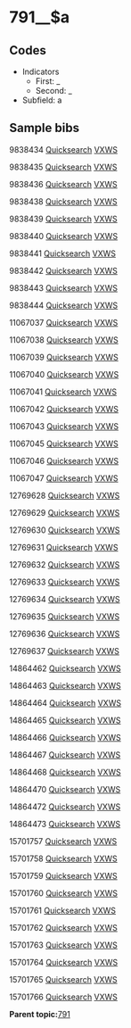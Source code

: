 # 791\_\_$a

## Codes

-   Indicators
    -   First: \_
    -   Second: \_
-   Subfield: a

## Sample bibs

9838434 [Quicksearch](https://search.library.yale.edu/catalog/9838434) [VXWS](http://prodorbis.library.yale.edu:7014/vxws/GetHoldingsService?bibId=9838434)

9838435 [Quicksearch](https://search.library.yale.edu/catalog/9838435) [VXWS](http://prodorbis.library.yale.edu:7014/vxws/GetHoldingsService?bibId=9838435)

9838436 [Quicksearch](https://search.library.yale.edu/catalog/9838436) [VXWS](http://prodorbis.library.yale.edu:7014/vxws/GetHoldingsService?bibId=9838436)

9838438 [Quicksearch](https://search.library.yale.edu/catalog/9838438) [VXWS](http://prodorbis.library.yale.edu:7014/vxws/GetHoldingsService?bibId=9838438)

9838439 [Quicksearch](https://search.library.yale.edu/catalog/9838439) [VXWS](http://prodorbis.library.yale.edu:7014/vxws/GetHoldingsService?bibId=9838439)

9838440 [Quicksearch](https://search.library.yale.edu/catalog/9838440) [VXWS](http://prodorbis.library.yale.edu:7014/vxws/GetHoldingsService?bibId=9838440)

9838441 [Quicksearch](https://search.library.yale.edu/catalog/9838441) [VXWS](http://prodorbis.library.yale.edu:7014/vxws/GetHoldingsService?bibId=9838441)

9838442 [Quicksearch](https://search.library.yale.edu/catalog/9838442) [VXWS](http://prodorbis.library.yale.edu:7014/vxws/GetHoldingsService?bibId=9838442)

9838443 [Quicksearch](https://search.library.yale.edu/catalog/9838443) [VXWS](http://prodorbis.library.yale.edu:7014/vxws/GetHoldingsService?bibId=9838443)

9838444 [Quicksearch](https://search.library.yale.edu/catalog/9838444) [VXWS](http://prodorbis.library.yale.edu:7014/vxws/GetHoldingsService?bibId=9838444)

11067037 [Quicksearch](https://search.library.yale.edu/catalog/11067037) [VXWS](http://prodorbis.library.yale.edu:7014/vxws/GetHoldingsService?bibId=11067037)

11067038 [Quicksearch](https://search.library.yale.edu/catalog/11067038) [VXWS](http://prodorbis.library.yale.edu:7014/vxws/GetHoldingsService?bibId=11067038)

11067039 [Quicksearch](https://search.library.yale.edu/catalog/11067039) [VXWS](http://prodorbis.library.yale.edu:7014/vxws/GetHoldingsService?bibId=11067039)

11067040 [Quicksearch](https://search.library.yale.edu/catalog/11067040) [VXWS](http://prodorbis.library.yale.edu:7014/vxws/GetHoldingsService?bibId=11067040)

11067041 [Quicksearch](https://search.library.yale.edu/catalog/11067041) [VXWS](http://prodorbis.library.yale.edu:7014/vxws/GetHoldingsService?bibId=11067041)

11067042 [Quicksearch](https://search.library.yale.edu/catalog/11067042) [VXWS](http://prodorbis.library.yale.edu:7014/vxws/GetHoldingsService?bibId=11067042)

11067043 [Quicksearch](https://search.library.yale.edu/catalog/11067043) [VXWS](http://prodorbis.library.yale.edu:7014/vxws/GetHoldingsService?bibId=11067043)

11067045 [Quicksearch](https://search.library.yale.edu/catalog/11067045) [VXWS](http://prodorbis.library.yale.edu:7014/vxws/GetHoldingsService?bibId=11067045)

11067046 [Quicksearch](https://search.library.yale.edu/catalog/11067046) [VXWS](http://prodorbis.library.yale.edu:7014/vxws/GetHoldingsService?bibId=11067046)

11067047 [Quicksearch](https://search.library.yale.edu/catalog/11067047) [VXWS](http://prodorbis.library.yale.edu:7014/vxws/GetHoldingsService?bibId=11067047)

12769628 [Quicksearch](https://search.library.yale.edu/catalog/12769628) [VXWS](http://prodorbis.library.yale.edu:7014/vxws/GetHoldingsService?bibId=12769628)

12769629 [Quicksearch](https://search.library.yale.edu/catalog/12769629) [VXWS](http://prodorbis.library.yale.edu:7014/vxws/GetHoldingsService?bibId=12769629)

12769630 [Quicksearch](https://search.library.yale.edu/catalog/12769630) [VXWS](http://prodorbis.library.yale.edu:7014/vxws/GetHoldingsService?bibId=12769630)

12769631 [Quicksearch](https://search.library.yale.edu/catalog/12769631) [VXWS](http://prodorbis.library.yale.edu:7014/vxws/GetHoldingsService?bibId=12769631)

12769632 [Quicksearch](https://search.library.yale.edu/catalog/12769632) [VXWS](http://prodorbis.library.yale.edu:7014/vxws/GetHoldingsService?bibId=12769632)

12769633 [Quicksearch](https://search.library.yale.edu/catalog/12769633) [VXWS](http://prodorbis.library.yale.edu:7014/vxws/GetHoldingsService?bibId=12769633)

12769634 [Quicksearch](https://search.library.yale.edu/catalog/12769634) [VXWS](http://prodorbis.library.yale.edu:7014/vxws/GetHoldingsService?bibId=12769634)

12769635 [Quicksearch](https://search.library.yale.edu/catalog/12769635) [VXWS](http://prodorbis.library.yale.edu:7014/vxws/GetHoldingsService?bibId=12769635)

12769636 [Quicksearch](https://search.library.yale.edu/catalog/12769636) [VXWS](http://prodorbis.library.yale.edu:7014/vxws/GetHoldingsService?bibId=12769636)

12769637 [Quicksearch](https://search.library.yale.edu/catalog/12769637) [VXWS](http://prodorbis.library.yale.edu:7014/vxws/GetHoldingsService?bibId=12769637)

14864462 [Quicksearch](https://search.library.yale.edu/catalog/14864462) [VXWS](http://prodorbis.library.yale.edu:7014/vxws/GetHoldingsService?bibId=14864462)

14864463 [Quicksearch](https://search.library.yale.edu/catalog/14864463) [VXWS](http://prodorbis.library.yale.edu:7014/vxws/GetHoldingsService?bibId=14864463)

14864464 [Quicksearch](https://search.library.yale.edu/catalog/14864464) [VXWS](http://prodorbis.library.yale.edu:7014/vxws/GetHoldingsService?bibId=14864464)

14864465 [Quicksearch](https://search.library.yale.edu/catalog/14864465) [VXWS](http://prodorbis.library.yale.edu:7014/vxws/GetHoldingsService?bibId=14864465)

14864466 [Quicksearch](https://search.library.yale.edu/catalog/14864466) [VXWS](http://prodorbis.library.yale.edu:7014/vxws/GetHoldingsService?bibId=14864466)

14864467 [Quicksearch](https://search.library.yale.edu/catalog/14864467) [VXWS](http://prodorbis.library.yale.edu:7014/vxws/GetHoldingsService?bibId=14864467)

14864468 [Quicksearch](https://search.library.yale.edu/catalog/14864468) [VXWS](http://prodorbis.library.yale.edu:7014/vxws/GetHoldingsService?bibId=14864468)

14864470 [Quicksearch](https://search.library.yale.edu/catalog/14864470) [VXWS](http://prodorbis.library.yale.edu:7014/vxws/GetHoldingsService?bibId=14864470)

14864472 [Quicksearch](https://search.library.yale.edu/catalog/14864472) [VXWS](http://prodorbis.library.yale.edu:7014/vxws/GetHoldingsService?bibId=14864472)

14864473 [Quicksearch](https://search.library.yale.edu/catalog/14864473) [VXWS](http://prodorbis.library.yale.edu:7014/vxws/GetHoldingsService?bibId=14864473)

15701757 [Quicksearch](https://search.library.yale.edu/catalog/15701757) [VXWS](http://prodorbis.library.yale.edu:7014/vxws/GetHoldingsService?bibId=15701757)

15701758 [Quicksearch](https://search.library.yale.edu/catalog/15701758) [VXWS](http://prodorbis.library.yale.edu:7014/vxws/GetHoldingsService?bibId=15701758)

15701759 [Quicksearch](https://search.library.yale.edu/catalog/15701759) [VXWS](http://prodorbis.library.yale.edu:7014/vxws/GetHoldingsService?bibId=15701759)

15701760 [Quicksearch](https://search.library.yale.edu/catalog/15701760) [VXWS](http://prodorbis.library.yale.edu:7014/vxws/GetHoldingsService?bibId=15701760)

15701761 [Quicksearch](https://search.library.yale.edu/catalog/15701761) [VXWS](http://prodorbis.library.yale.edu:7014/vxws/GetHoldingsService?bibId=15701761)

15701762 [Quicksearch](https://search.library.yale.edu/catalog/15701762) [VXWS](http://prodorbis.library.yale.edu:7014/vxws/GetHoldingsService?bibId=15701762)

15701763 [Quicksearch](https://search.library.yale.edu/catalog/15701763) [VXWS](http://prodorbis.library.yale.edu:7014/vxws/GetHoldingsService?bibId=15701763)

15701764 [Quicksearch](https://search.library.yale.edu/catalog/15701764) [VXWS](http://prodorbis.library.yale.edu:7014/vxws/GetHoldingsService?bibId=15701764)

15701765 [Quicksearch](https://search.library.yale.edu/catalog/15701765) [VXWS](http://prodorbis.library.yale.edu:7014/vxws/GetHoldingsService?bibId=15701765)

15701766 [Quicksearch](https://search.library.yale.edu/catalog/15701766) [VXWS](http://prodorbis.library.yale.edu:7014/vxws/GetHoldingsService?bibId=15701766)

**Parent topic:**[791](../../tags/791/791.md)

